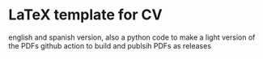 # LaTeX template for CV
english and spanish version, also a python code to make a light version of the PDFs
github action to build and publsih PDFs as releases
